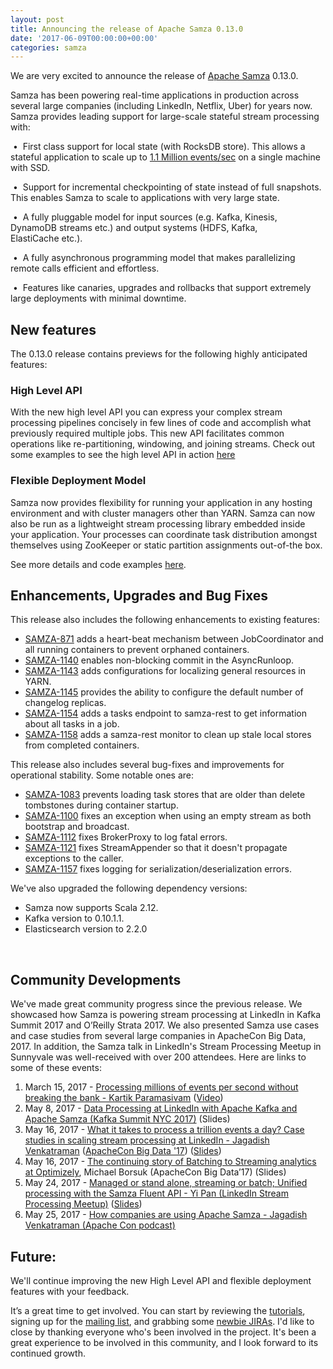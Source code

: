 ```yaml
---
layout: post
title: Announcing the release of Apache Samza 0.13.0
date: '2017-06-09T00:00:00+00:00'
categories: samza
---
```

<p class="c0"><span>We are very excited to announce the release of </span><span class="c7"><a class="c5" href="http://samza.apache.org">Apache Samza</a></span><span class="c6">&nbsp;0.13.0.</span></p><p class="c0 c2"><span class="c6"></span></p><p class="c0"><span>Samza has been powering real-time applications in production across several large companies (including LinkedIn, Netflix, Uber) </span><span>for years now</span><span>. Samza provides leading support for large-scale </span><span>stateful</span><span class="c6">&nbsp;stream processing with:</span></p><p class="c0"><span>&nbsp;&bull; &nbsp;First class support for local state (with RocksDB store). This allows a stateful application to scale up to </span><span class="c7"><a class="c5" href="https://engineering.linkedin.com/performance/benchmarking-apache-samza-12-million-messages-second-single-node">1.1 Million events/sec</a></span><span class="c6">&nbsp;on a single machine with SSD.</span></p><p class="c0"><span class="c6">&nbsp;&bull; &nbsp;Support for incremental checkpointing of state instead of full snapshots. This enables Samza to scale to applications with very large state.</span></p><p class="c0"><span>&nbsp;&bull; &nbsp;A fully pluggable model for input sources (e.g. Kafka, Kinesis, DynamoDB streams etc.) and </span><span>output</span><span>&nbsp;systems (HDFS, Kafka, </span><span>ElastiCache</span><span class="c6">&nbsp;etc.).</span></p><p class="c0"><span class="c6">&nbsp;&bull; &nbsp;A fully asynchronous programming model that makes parallelizing remote calls efficient and effortless.</span></p><p class="c0"><span>&nbsp;&bull; &nbsp;Features like </span><span>canaries</span><span class="c6">, upgrades and rollbacks that support extremely large deployments with minimal downtime.</span></p><p class="c0 c2"><span class="c6"></span></p><h2 class="c1" id="h.gtbpefm8f2eu"><span class="c8">New features</span></h2><p class="c0"><span class="c6">The 0.13.0 release contains previews for the following highly anticipated features:</span></p><p class="c0 c2"><span class="c6"></span></p><h3 class="c9" id="h.l67x5yxz7obm"><span class="c4">High Level API</span></h3><p class="c0"><span>With the new high level API you can express your complex stream processing pipelines concisely in few lines of code and accomplish what previously required multiple jobs. This new API facilitates common operations like re-partitioning, windowing, and joining streams. Check out some examples to see the high level API in action </span><span class="c7"><a class="c5" href="http://samza.apache.org/startup/preview/#high-level-api">here</a></span><span class="c6">&nbsp;</span></p><p class="c0 c2"><span class="c6"></span></p><h3 class="c9" id="h.6ty1kjt0c071"><span class="c4">Flexible Deployment Model</span></h3><p class="c0"><span class="c6">Samza now provides flexibility for running your application in any hosting environment and with cluster managers other than YARN. Samza can now also be run as a lightweight stream processing library embedded inside your application. Your processes can coordinate task distribution amongst themselves using ZooKeeper or static partition assignments out-of-the box. </span></p><p class="c0 c2"><span class="c6"></span></p><p class="c0"><span>See more details and code examples </span><span class="c7"><a class="c5" href="http://samza.apache.org/startup/preview/#flexible-deployment-model">here</a></span><span class="c6">.</span></p><p class="c0 c2"><span class="c6"></span></p><h2 class="c1" id="h.tuafqpc3dyqn"><span class="c8">Enhancements, Upgrades and Bug Fixes</span></h2><p class="c0"><span class="c6">This release also includes the following enhancements to existing features:</span></p><ul class="c13 lst-kix_2fmf2d4a98wh-0 start"><li class="c0 c3"><span class="c7"><a class="c5" href="https://issues.apache.org/jira/browse/SAMZA-871">SAMZA-871</a></span><span>&nbsp;adds a heart-beat mechanism between JobCoordinator and all running containers to </span><span>prevent orphaned containers</span><span class="c6">.</span></li><li class="c0 c3"><span class="c7"><a class="c5" href="https://issues.apache.org/jira/browse/SAMZA-1140">SAMZA-1140</a></span><span class="c6">&nbsp;enables non-blocking commit in the AsyncRunloop.</span></li><li class="c0 c3"><span class="c7"><a class="c5" href="https://issues.apache.org/jira/browse/SAMZA-1143">SAMZA-1143</a></span><span class="c6">&nbsp;adds configurations for localizing general resources in YARN.</span></li><li class="c0 c3"><span class="c7"><a class="c5" href="https://issues.apache.org/jira/browse/SAMZA-1145">SAMZA-1145</a></span><span class="c6">&nbsp;provides the ability to configure the default number of changelog replicas.</span></li><li class="c0 c3"><span class="c7"><a class="c5" href="https://issues.apache.org/jira/browse/SAMZA-1154">SAMZA-1154</a></span><span class="c6">&nbsp;adds a tasks endpoint to samza-rest to get information about all tasks in a job.</span></li><li class="c0 c3"><span class="c7"><a class="c5" href="https://issues.apache.org/jira/browse/SAMZA-1158">SAMZA-1158</a></span><span class="c6">&nbsp;adds a samza-rest monitor to clean up stale local stores from completed containers.</span></li></ul><p class="c0 c2"><span class="c6"></span></p><p class="c0"><span class="c6">This release also includes several bug-fixes and improvements for operational stability. Some notable ones are:</span></p><ul class="c13 lst-kix_rm229gd4rqeu-0 start"><li class="c0 c3"><span class="c7"><a class="c5" href="https://issues.apache.org/jira/browse/SAMZA-1083">SAMZA-1083</a></span><span class="c6">&nbsp;prevents loading task stores that are older than delete tombstones during container startup.</span></li><li class="c0 c3"><span class="c7"><a class="c5" href="https://issues.apache.org/jira/browse/SAMZA-1100">SAMZA-1100</a></span><span class="c6">&nbsp;fixes an exception when using an empty stream as both bootstrap and broadcast.</span></li><li class="c0 c3"><span class="c7"><a class="c5" href="https://issues.apache.org/jira/browse/SAMZA-1112">SAMZA-1112</a></span><span class="c6">&nbsp;fixes BrokerProxy to log fatal errors.</span></li><li class="c0 c3"><span class="c7"><a class="c5" href="https://issues.apache.org/jira/browse/SAMZA-1121">SAMZA-1121</a></span><span class="c6">&nbsp;fixes StreamAppender so that it doesn&#39;t propagate exceptions to the caller.</span></li><li class="c0 c3"><span class="c7"><a class="c5" href="https://issues.apache.org/jira/browse/SAMZA-1157">SAMZA-1157</a></span><span class="c6">&nbsp;fixes logging for serialization/deserialization errors.</span></li></ul><p class="c0 c2"><span class="c6"></span></p><p class="c0"><span class="c6">We&#39;ve also upgraded the following dependency versions:</span></p><ul class="c13 lst-kix_2hdzdhp18mq6-0 start"><li class="c0 c3"><span class="c6">Samza now supports Scala 2.12.</span></li><li class="c0 c3"><span class="c6">Kafka version to 0.10.1.1.</span></li><li class="c0 c3"><span class="c6">Elasticsearch version to 2.2.0</span></li></ul><p class="c0"><span class="c6">&nbsp;</span></p><h2 class="c1" id="h.hesrr9ipm1db"><span class="c8">Community Developments</span></h2><p class="c0"><span>We&#39;ve made great community progress since the previous release. We showcased how Samza is powering stream processing at LinkedIn in Kafka Summit 2017 and O&rsquo;Reilly Strata 2017. We also presented Samza use cases and case studies from several large companies in ApacheCon Big Data, 2017. In addition, the Samza talk in LinkedIn&#39;s </span><span class="c10">Stream Processing Meetup</span><span>&nbsp;in Sunnyvale was well-received with over 200 attendees. Here are links to some of these events:</span></p><ol class="c13 lst-kix_uhstr71w8gkg-0 start" start="1"><li class="c0 c3"><span>March 15, 2017 - </span><span class="c7"><a class="c5" href="https://conferences.oreilly.com/strata/strata-ca/public/schedule/detail/56054">Processing millions of events per second without breaking the bank - Kartik Paramasivam</a></span><span>&nbsp;(</span><span class="c7"><a class="c5" href="https://www.safaribooksonline.com/library/view/strata-hadoop/9781491976166/video301066.html">Video</a></span><span class="c6">)</span></li><li class="c0 c3"><span>May 8, 2017 - </span><span class="c7"><a class="c5" href="https://kafka-summit.org/sessions/data-processing-linkedin-apache-kafka/">Data Processing at LinkedIn with Apache Kafka and Apache Samza (Kafka Summit NYC 2017)</a></span><span class="c6">&nbsp;(Slides)</span></li><li class="c0 c3"><span>May 16, 2017 - </span><span class="c7"><a class="c5" href="https://apachebigdata2017.sched.com/event/9zv1/what-it-takes-to-process-a-trillion-events-a-day-case-studies-in-scaling-stream-processing-at-linkedin-jagadish-venkatraman-linkedin">What it takes to process a trillion events a day? Case studies in scaling stream processing at LinkedIn - </a></span><span class="c7"><a class="c5" href="https://apachebigdata2017.sched.com/event/9zv1/what-it-takes-to-process-a-trillion-events-a-day-case-studies-in-scaling-stream-processing-at-linkedin-jagadish-venkatraman-linkedin">Jagadish Venkatraman</a></span><span>&nbsp;(</span><span class="c7"><a class="c5" href="https://apachebigdata2017.sched.com/">ApacheCon Big Data &#39;17</a></span><span>) (</span><span class="c7"><a class="c5" href="https://cwiki.apache.org/confluence/download/attachments/51812876/ApacheCon-Talk-Jagadish-1.pdf?version%3D1%26modificationDate%3D1496363193591%26api%3Dv2">Slides</a></span><span class="c6">) </span></li><li class="c0 c3"><span>May 16, 2017 - </span><span class="c7"><a class="c5" href="https://apachebigdata2017.sched.com/event/9zvj/the-continuing-story-of-batching-to-streaming-analytics-at-optimizely-michael-borsuk-optimizely">The continuing story of Batching to Streaming analytics at Optimizely</a></span><span>, Michael Borsuk (ApacheCon Big Data&rsquo;17) (Slides)</span></li><li class="c0 c3"><span>May 24, 2017 - </span><span class="c7"><a class="c5" href="https://www.meetup.com/Stream-Processing-Meetup-LinkedIn/events/238303422/">Managed or stand alone, streaming or batch; Unified processing with the Samza Fluent API - Yi Pan (LinkedIn Stream Processing Meetup)</a></span><span>&nbsp;(</span><span class="c7"><a class="c5" href="https://www.slideshare.net/YiPan7/samza-013-meetup-slide-v10pptx">Slides</a></span><span class="c6">)</span></li><li class="c0 c3"><span>May 25, 2017 - </span><span class="c7"><a class="c5" href="https://feathercast.apache.org/2017/05/25/jagadish-venkatraman-apachecon-north-america-and-how-companies-are-using-apache-samza/">How companies are using Apache Samza - Jagadish Venkatraman (Apache Con podcast)</a></span></li></ol><p class="c0 c2"><span class="c6"></span></p><p class="c0"><h2 class="c1" id="h.hesrr9ipm1db"><span class="c8">Future:</span></h2></p><p class="c0"><span>We&#39;ll continue improving the new High Level API and </span><span>flexible deployment </span><span class="c6">features with your feedback.</span></p><p class="c0 c2"><span class="c6"></span></p><p class="c0"><span>It&rsquo;s a great time to get involved. You can start by reviewing the </span><span class="c7"><a class="c5" href="http://samza.apache.org/startup/preview/#try-it-out">tutorials</a></span><span>, signing up for the </span><span class="c7"><a class="c5" href="http://samza.apache.org/community/mailing-lists.html">mailing list</a></span><span>, and grabbing some </span><span class="c7"><a class="c5" href="https://issues.apache.org/jira/browse/SAMZA-1232?jql=project%20%3D%20SAMZA%20AND%20labels%20%3D%20newbie%20AND%20status%20%3D%20Open">newbie JIRAs</a></span><span class="c6">. I&#39;d like to close by thanking everyone who&#39;s been involved in the project. It&#39;s been a great experience to be involved in this community, and I look forward to its continued growth.
